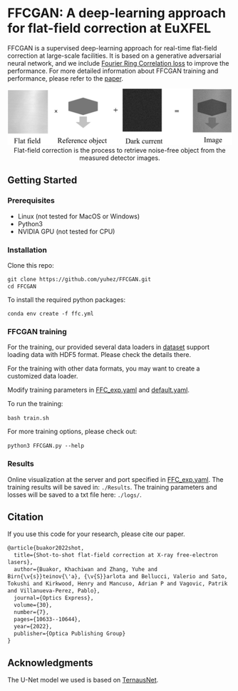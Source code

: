 # FFCGAN: A deep-learning approach for flat-field correction at EuXFEL
FFCGAN is a supervised deep-learning approach for real-time flat-field correction at large-scale facilities. It is based on a generative adversarial neural network, and we include [Fourier Ring Correlation loss](https://doi.org/10.1364/OE.423222) to improve the performance.
For more detailed information about FFCGAN training and performance, please refer to the [paper](https://doi.org/10.1364/OE.451914).

<p align="center">
<img src="images/FFC.jfif"/>
<!-- <img align="center" src="imgs/Cycle.png" width="650"/> -->
Flat-field correction is the process to retrieve noise-free object from the measured detector images.
</p>


## Getting Started
### Prerequisites

- Linux (not tested for MacOS or Windows)
- Python3
- NVIDIA GPU (not tested for CPU)

### Installation

Clone this repo:

```
git clone https://github.com/yuhez/FFCGAN.git
cd FFCGAN
```
To install the required python packages:

```
conda env create -f ffc.yml
```

### FFCGAN training
For the training, our provided several data loaders in [dataset](https://github.com/yuhez/FFCGAN/blob/master/dataset/) support loading data with HDF5 format. Please check the details there.

For the training with other data formats, you may want to create a customized data loader. 

Modify training parameters in [FFC_exp.yaml](https://github.com/yuhez/FFCGAN/blob/master/configs/FFC_exp.yaml) and [default.yaml](https://github.com/yuhez/FFCGAN/blob/master/configs/default.yaml).

To run the training:

`bash train.sh`

For more training options, please check out:

`python3 FFCGAN.py --help`

### Results

Online visualization at the server and port specified in [FFC_exp.yaml](https://github.com/yuhez/FFCGAN/blob/master/configs/FFC_exp.yaml). 
The training results will be saved in: `./Results`.
The training parameters and losses will be saved to a txt file here: `./logs/`.


## Citation
If you use this code for your research, please cite our paper.
```
@article{buakor2022shot,
  title={Shot-to-shot flat-field correction at X-ray free-electron lasers},
  author={Buakor, Khachiwan and Zhang, Yuhe and Birn{\v{s}}teinov{\'a}, {\v{S}}arlota and Bellucci, Valerio and Sato, Tokushi and Kirkwood, Henry and Mancuso, Adrian P and Vagovic, Patrik and Villanueva-Perez, Pablo},
  journal={Optics Express},
  volume={30},
  number={7},
  pages={10633--10644},
  year={2022},
  publisher={Optica Publishing Group}
}

```
## Acknowledgments
The U-Net model we used is based on [TernausNet](https://github.com/ternaus/TernausNet).
